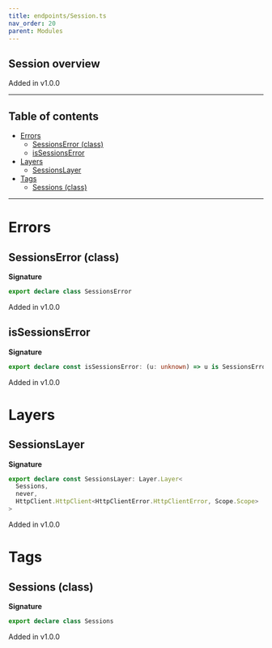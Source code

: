 ```yaml
---
title: endpoints/Session.ts
nav_order: 20
parent: Modules
---
```


## Session overview

Added in v1.0.0

---

<h2 class="text-delta">Table of contents</h2>

- [Errors](#errors)
  - [SessionsError (class)](#sessionserror-class)
  - [isSessionsError](#issessionserror)
- [Layers](#layers)
  - [SessionsLayer](#sessionslayer)
- [Tags](#tags)
  - [Sessions (class)](#sessions-class)

---

# Errors

## SessionsError (class)

**Signature**

```ts
export declare class SessionsError
```

Added in v1.0.0

## isSessionsError

**Signature**

```ts
export declare const isSessionsError: (u: unknown) => u is SessionsError
```

Added in v1.0.0

# Layers

## SessionsLayer

**Signature**

```ts
export declare const SessionsLayer: Layer.Layer<
  Sessions,
  never,
  HttpClient.HttpClient<HttpClientError.HttpClientError, Scope.Scope>
>
```

Added in v1.0.0

# Tags

## Sessions (class)

**Signature**

```ts
export declare class Sessions
```

Added in v1.0.0
